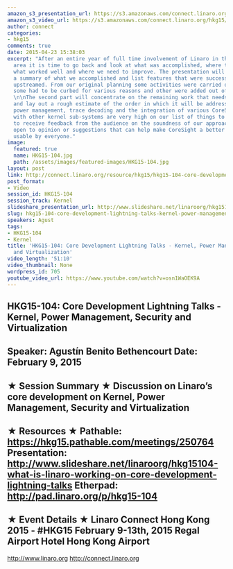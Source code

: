 ```yaml
---
amazon_s3_presentation_url: https://s3.amazonaws.com/connect.linaro.org/hkg15/Videos/02-09-Monday/HKG15-104.pdf
amazon_s3_video_url: https://s3.amazonaws.com/connect.linaro.org/hkg15/Videos/02-09-Monday/HKG15-104+Core+Development+Lightning+Talks+-+Kernel%2C+Power+Management%2C+Security+and+Virtualization.mp4
author: connect
categories:
- hkg15
comments: true
date: 2015-04-23 15:38:03
excerpt: "After an entire year of full time involvement of Linaro in the CoreSight
  area it is time to go back and look at what was accomplished, where things are,
  what worked well and where we need to improve. The presentation will start with
  a summary of what we accomplished and list features that were successfully pushed
  upstreamed. From our original planning some activities were carried out as expected,
  some had to be curbed for various reasons and other were added out of necessity.
  \n\nThe second part will concentrate on the remaining work that needs to be done
  and lay out a rough estimate of the order in which it will be addressed. ARMv8,
  power management, trace decoding and the integration of various CoreSight functionality
  with other kernel sub-systems are very high on our list of things to so. We hope
  to receive feedback from the audience on the soundness of our approach and definitely
  open to opinion or suggestions that can help make CoreSight a better sub-system
  usable by everyone."
image:
  featured: true
  name: HKG15-104.jpg
  path: /assets/images/featured-images/HKG15-104.jpg
layout: post
link: http://connect.linaro.org/resource/hkg15/hkg15-104-core-development-lightning-talks-kernel-power-management-security-and-virtualization/
post_format:
- Video
session_id: HKG15-104
session_track: Kernel
slideshare_presentation_url: http://www.slideshare.net/linaroorg/hkg15104-what-is-linaro-working-on-core-development-lightning-talks
slug: hkg15-104-core-development-lightning-talks-kernel-power-management-security-and-virtualization
speakers: Agust
tags:
- HKG15-104
- Kernel
title: 'HKG15-104: Core Development Lightning Talks - Kernel, Power Management, Security
  and Virtualization'
video_length: '51:10'
video_thumbnail: None
wordpress_id: 705
youtube_video_url: https://www.youtube.com/watch?v=osn1WaOEK9A
---
```


HKG15-104: Core Development Lightning Talks - Kernel, Power Management, Security and Virtualization 
--------------------------------------------------- 
Speaker: Agustín Benito Bethencourt 
Date: February 9, 2015 
--------------------------------------------------- 
★ Session Summary ★ 
Discussion on Linaro’s core development on Kernel, Power Management, Security and Virtualization 
-------------------------------------------------- 
★ Resources ★ 
Pathable: https://hkg15.pathable.com/meetings/250764 
Presentation:  http://www.slideshare.net/linaroorg/hkg15104-what-is-linaro-working-on-core-development-lightning-talks
Etherpad: http://pad.linaro.org/p/hkg15-104 
--------------------------------------------------- 
★ Event Details ★ 
Linaro Connect Hong Kong 2015 - #HKG15 
February 9-13th, 2015 
Regal Airport Hotel Hong Kong Airport 
--------------------------------------------------- 
http://www.linaro.org 
http://connect.linaro.org